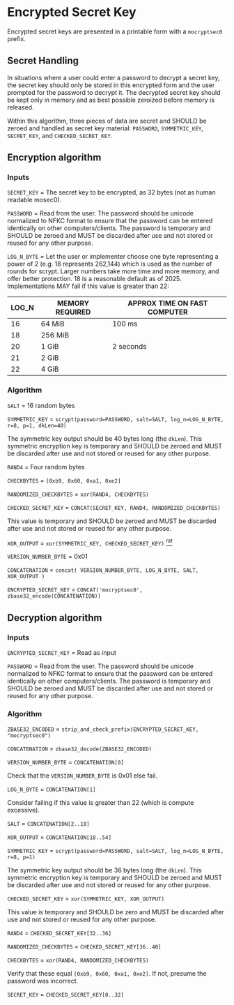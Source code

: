# Encrypted Secret Key

Encrypted secret keys are presented in a printable form with a `mocryptsec0` prefix.

## Secret Handling

In situations where a user could enter a password to decrypt a secret key, the secret key
should only be stored in this encrypted form and the user prompted for the password to decrypt
it. The decrypted secret key should be kept only in memory and as best possible zeroized before
memory is released.

Within this algorithm, three pieces of data are secret and SHOULD be zeroed and handled
as secret key material:  `PASSWORD`, `SYMMETRIC_KEY`,  `SECRET_KEY`, and `CHECKED_SECRET_KEY`.

## Encryption algorithm

### Inputs

`SECRET_KEY` = The secret key to be encrypted, as 32 bytes (not as human readable mosec0).

`PASSWORD` = Read from the user. The password should be unicode normalized to NFKC format
to ensure that the password can be entered identically on other computers/clients.
The password is temporary and SHOULD be zeroed and MUST be discarded after use and not stored
or reused for any other purpose.

`LOG_N_BYTE` = Let the user or implementer choose one byte representing a power of 2 (e.g.
18 represents 262,144) which is used as the number of rounds for scrypt. Larger numbers take
more time and more memory, and offer better protection. 18 is a reasonable default as of
2025. Implementations MAY fail if this value is greater than 22:

| LOG_N | MEMORY REQUIRED | APPROX TIME ON FAST COMPUTER |
|-------|-----------------|----------------------------- |
| 16    | 64 MiB          | 100 ms                       |
| 18    | 256 MiB         |                              |
| 20    | 1 GiB           | 2 seconds                    |
| 21    | 2 GiB           |                              |
| 22    | 4 GiB           |                              |

### Algorithm

`SALT` = 16 random bytes

`SYMMETRIC_KEY` = `scrypt(password=PASSWORD, salt=SALT, log_n=LOG_N_BYTE, r=8, p=1, dkLen=40)`

The symmetric key output should be 40 bytes long (the `dkLen`). This symmetric encryption key is
temporary and SHOULD be zeroed and MUST be discarded after use and not stored or reused for any
other purpose.

`RAND4` = Four random bytes

`CHECKBYTES` = `[0xb9, 0x60, 0xa1, 0xe2]`

`RANDOMIZED_CHECKBYTES` = `xor(RAND4, CHECKBYTES)`

`CHECKED_SECRET_KEY` = `CONCAT(SECRET_KEY, RAND4, RANDOMIZED_CHECKBYTES)`

This value is temporary and SHOULD be zeroed and MUST be discarded after use and not stored or
reused for any other purpose.

`XOR_OUTPUT` = `xor(SYMMETRIC_KEY, CHECKED_SECRET_KEY)` [<sup>rat</sup>](rationale.md#xor)

`VERSION_NUMBER_BYTE` = 0x01

`CONCATENATION` = `concat( VERSION_NUMBER_BYTE, LOG_N_BYTE, SALT, XOR_OUTPUT )`

`ENCRYPTED_SECRET_KEY` = `CONCAT('mocryptsec0', zbase32_encode(CONCATENATION))`

## Decryption algorithm

### Inputs

`ENCRYPTED_SECRET_KEY` = Read as input

`PASSWORD` = Read from the user. The password should be unicode normalized to NFKC format
to ensure that the password can be entered identically on other computers/clients.
The password is temporary and SHOULD be zeroed and MUST be discarded after use and not stored
or reused for any other purpose.

### Algorithm

`ZBASE32_ENCODED` = `strip_and_check_prefix(ENCRYPTED_SECRET_KEY, "mocryptsec0")`

`CONCATENATION` = `zbase32_decode(ZBASE32_ENCODED)`

`VERSION_NUMBER_BYTE` = `CONCATENATION[0]`

Check that the `VERSION_NUMBER_BYTE` is 0x01 else fail.

`LOG_N_BYTE` = `CONCATENATION[1]`

Consider failing if this value is greater than 22 (which is compute excessive).

`SALT` = `CONCATENATION[2..18]`

`XOR_OUTPUT` = `CONCATENATION[18..54]`

`SYMMETRIC_KEY` = `scrypt(password=PASSWORD, salt=SALT, log_n=LOG_N_BYTE, r=8, p=1)`

The symmetric key output should be 36 bytes long (the `dkLen`). This symmetric encryption key is
temporary and SHOULD be zeroed and MUST be discarded after use and not stored or reused for any
other purpose.

`CHECKED_SECRET_KEY` = `xor(SYMMETRIC_KEY, XOR_OUTPUT)`

This value is temporary and SHOULD be zero and MUST be discarded after use and not stored or reused
for any other purpose.

`RAND4` = `CHECKED_SECRET_KEY[32..36]`

`RANDOMIZED_CHECKBYTES` = `CHECKED_SECRET_KEY[36..40]`

`CHECKBYTES` = `xor(RAND4, RANDOMIZED_CHECKBYTES)`

Verify that these equal `[0xb9, 0x60, 0xa1, 0xe2]`. If not, presume the password was incorrect.

`SECRET_KEY` = `CHECKED_SECRET_KEY[0..32]`
